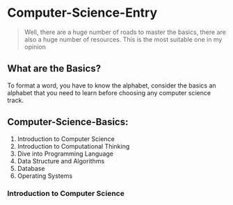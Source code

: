 # Computer-Science-Entry 

>Well, there are a huge number of roads to master the basics, there are also a huge 
number of resources.
This is the most suitable one in my opinion

## What are the Basics?

To format a word, you have to know the alphabet, consider the basics
an alphabet that you need to learn before choosing any computer science track.

## Computer-Science-Basics:
1. Introduction to Computer Science
2. Introduction to Computational Thinking 
3. Dive into Programming Language
4. Data Structure and Algorithms
5. Database
6. Operating Systems 


### Introduction to Computer Science

